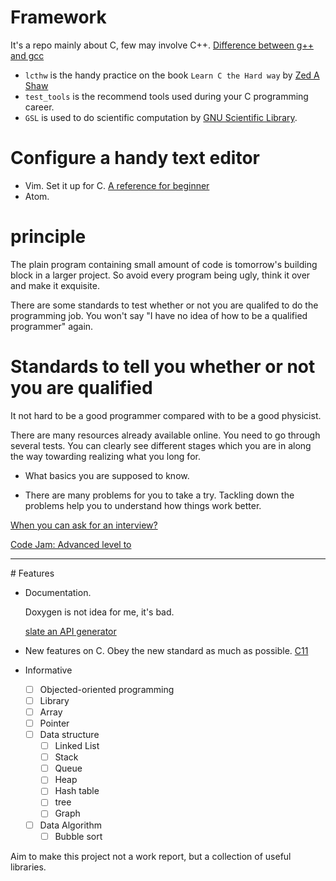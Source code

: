 # Framework
It's a repo mainly about C, few may involve C++. [Difference between g++ and gcc](https://stackoverflow.com/a/173007/7583919)

* `lcthw` is the handy practice on the book `Learn C the Hard way` by [Zed A Shaw](https://zedshaw.com)
* `test_tools` is the recommend tools used during your C programming career.
* `GSL` is used to do scientific computation by [GNU Scientific Library](http://www.gnu.org/software/gsl/).


# Configure a handy text editor

* Vim. Set it up for C. [A reference for beginner](https://stackoverflow.com/questions/14533877/ideal-c-setup-for-vim)
* Atom.

# principle
The plain program containing small amount of code is tomorrow's building block in a larger project. So avoid every program being ugly, think it over and make it exquisite.


There are some standards to test whether or not you are qualifed to do the programming job. You won't say "I have no idea of how to be a qualified programmer" again.

# Standards to tell you whether or not you are qualified
It not hard to be a good programmer compared with to be a good physicist.

There are many resources already available online. You need to go through several tests. You can clearly see different stages which you are in along the way towarding realizing what you long for.


* What basics you are supposed to know.

* There are many problems for you to take a try. Tackling down the problems help
you to understand how things work better.  

[When you can ask for an interview?](https://youtu.be/ko-KkSmp-Lk)

[Code Jam: Advanced level to  ](https://code.google.com/codejam/)

<hr>
# Features

* Documentation.

  Doxygen is not idea for me, it's bad.

  [slate an API generator](https://github.com/lord/slate)

* New features on C. Obey the new standard as much as possible. <a href = "https://en.wikipedia.org/wiki/C_(programming_language)#C11"> C11 <a>
* Informative
  - [ ] Objected-oriented programming
  - [ ] Library
  - [ ] Array
  - [ ] Pointer
  - [ ] Data structure
    - [ ] Linked List
    - [ ] Stack
    - [ ] Queue
    - [ ] Heap
    - [ ] Hash table
    - [ ] tree
    - [ ] Graph
  - [ ] Data Algorithm
    - [ ] Bubble sort

Aim to make this project not a work report, but a collection of useful libraries.
